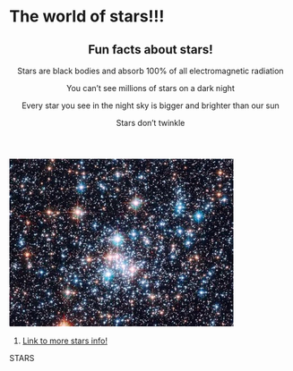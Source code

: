 <html>
    <h1>The world of stars!!!</h1>
    <header>
      <h2>Fun facts about stars!</h2>
      <p>Stars are black bodies and absorb 100% of all electromagnetic radiation
      <p>You can’t see millions of stars on a dark night
      <p>Every star you see in the night sky is bigger and brighter than our sun
      <p>Stars don’t twinkle
    </header>
    <img src="star.jpg">
    <ol>
      <li>
        <a href="https://www.space.com/57-stars-formation-classification-and-constellations.html">Link to more stars info!</a>
      </li>
    </ol>
    <div>
      <p>STARS</p>
    </div>

